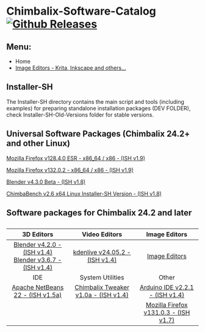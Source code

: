 # Chimbalix-Software-Catalog [![Github Releases](https://img.shields.io/github/downloads/Shedou/Chimbalix-Software-Catalog/total.svg)](https://github.com/Shedou/Chimbalix-Software-Catalog/releases)

## Menu:
- Home
- [Image Editors - Krita, Inkscape and others...](Image-Editors.md)

## Installer-SH
The Installer-SH directory contains the main script and tools (including examples) for preparing standalone installation packages (DEV FOLDER), check Installer-SH-Old-Versions folder for stable versions.

## Universal Software Packages (Chimbalix 24.2+ and other Linux)

[Mozilla Firefox v128.4.0 ESR - x86_64 / x86 - (ISH v1.9)](https://github.com/Shedou/Chimbalix-Software-Catalog/releases/tag/firefox12840esr)

[Mozilla Firefox v132.0.2 - x86_64 / x86 - (ISH v1.9)](https://github.com/Shedou/Chimbalix-Software-Catalog/releases/tag/firefox13202)

[Blender v4.3.0 Beta - (ISH v1.8)](https://github.com/Shedou/Chimbalix-Software-Catalog/releases/blender430b)

[ChimbaBench v2.6 x64 Linux Installer-SH Version - (ISH v1.8)](https://github.com/Shedou/ChimbaBench/releases/c26ish)


## Software packages for Chimbalix 24.2 and later

##

| 3D Editors | Video Editors | Image Editors |
|:-:|:-:|:-:|
| [Blender v4.2.0 - (ISH v1.4)](https://github.com/Shedou/Chimbalix-Software-Catalog/releases/tag/blender420)<br>[Blender v3.6.7 - (ISH v1.4)](https://github.com/Shedou/Chimbalix-Software-Catalog/releases/tag/blender367)<br> | [kdenlive v24.05.2 - (ISH v1.4)](https://github.com/Shedou/Chimbalix-Software-Catalog/releases/tag/kdenlive24052) | [Image Editors](Image-Editors.md) |
| IDE | System Utilities | Other |
| [Apache NetBeans 22 - (ISH v1.5a)](https://github.com/Shedou/Chimbalix-Software-Catalog/releases/tag/apache_netbeans22) | [Chimbalix Tweaker v1.0a - (ISH v1.4)](https://github.com/Shedou/Chimbalix-Tweaker/releases/tag/ctweaker_v10a) | [Arduino IDE v2.2.1 - (ISH v1.4)](https://github.com/Shedou/Chimbalix-Software-Catalog/releases/tag/arduino221) |
| | | [Mozilla Firefox v131.0.3 - (ISH v1.7)](https://github.com/Shedou/Chimbalix-Software-Catalog/releases/tag/firefox13103) |

